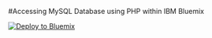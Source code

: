 #Accessing MySQL Database using PHP within IBM Bluemix



[![Deploy to Bluemix](https://bluemix.net/deploy/button.png)](https://bluemix.net/deploy?repository=https://github.com/brunocfnba/php-mysql-bluemix)
